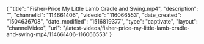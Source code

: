 {
    "title": "Fisher-Price My Little Lamb Cradle and Swing.mp4",
    "description": "",
    "channelid": "114661406",
    "videoid": "116066553",
    "date_created": "1504636708",
    "date_modified": "1516819377",
    "type": "captivate",
    "layout": "channelVideo",
    "url": "\/latest-videos\/fisher-price-my-little-lamb-cradle-and-swing-mp4\/114661406-116066553"
}